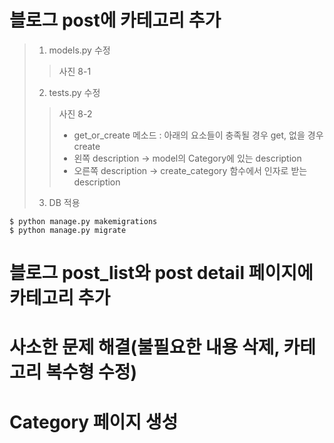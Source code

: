 # 블로그 post에 카테고리 추가
> 1. models.py 수정  
>> 사진 8-1
> 2. tests.py 수정  
>> 사진 8-2
>> - get_or_create 메소드 : 아래의 요소들이 충족될 경우 get, 없을 경우 create  
>> - 왼쪽 description -> model의 Category에 있는 description  
>> - 오른쪽 description -> create_category 함수에서 인자로 받는 description  
> 3. DB 적용  
~~~
$ python manage.py makemigrations
$ python manage.py migrate
~~~
# 블로그 post_list와 post detail 페이지에 카테고리 추가
# 사소한 문제 해결(불필요한 내용 삭제, 카테고리 복수형 수정)
# Category 페이지 생성
